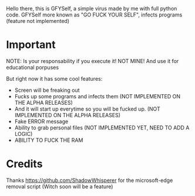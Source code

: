 Hello there, this is GFYSelf, a simple virus made by me with full python code. 
GFYSelf more known as "GO FUCK YOUR SELF", infects programs (feature not implemented)

# Important
NOTE: Is your responsability if you execute it! NOT MINE! And use it for educational porpuses

But right now it has some cool features:
- Screen will be freaking out
- Fucks up some programs and infects them (NOT IMPLEMENTED ON THE ALPHA RELEASES)
- And it will start up everytime so you will be fucked up. (NOT IMPLEMENTED ON THE ALPHA RELEASES)
- Fake ERROR message
- Ability to grab personal files (NOT IMPLEMENTED YET, NEED TO ADD A LOGIC)
- ABILITY TO FUCK THE RAM


# Credits
Thanks https://github.com/ShadowWhisperer for the microsoft-edge removal script (Witch soon will be a feature)
